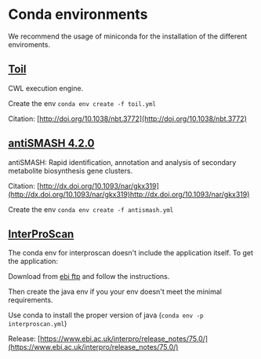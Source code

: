 # Conda environments

We recommend the usage of miniconda for the installation of the different enviroments.

## [Toil](http://toil.ucsc-cgl.org/)

CWL execution engine.

Create the env `conda env create -f toil.yml`

Citation: [http://doi.org/10.1038/nbt.3772](http://doi.org/10.1038/nbt.3772)

## [antiSMASH 4.2.0](https://antismash.secondarymetabolites.org)

antiSMASH: Rapid identification, annotation and analysis of secondary metabolite biosynthesis gene clusters.

Citation: [http://dx.doi.org/10.1093/nar/gkx319](http://dx.doi.org/10.1093/nar/gkx319)http://dx.doi.org/10.1093/nar/gkx319)

Create the env `conda env create -f antismash.yml`

## [InterProScan](https://www.ebi.ac.uk/interpro/)

The conda env for interproscan doesn't include the application itself. To get the application:

Download from [ebi ftp](ftp://ftp.ebi.ac.uk/pub/software/unix/iprscan/5/5.36-75.0/interproscan-5.36-75.0-64-bit.tar.gz) and follow the instructions.

Then create the java env if you your env doesn't meet the minimal requirements. 

Use conda to install the proper version of java (`conda env -p interproscan.yml`)

Release: [https://www.ebi.ac.uk/interpro/release_notes/75.0/](https://www.ebi.ac.uk/interpro/release_notes/75.0/)